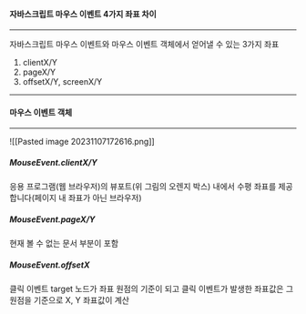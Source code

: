 #### 자바스크립트 마우스 이벤트 4가지 좌표 차이
---
자바스크립트 마우스 이벤트와 마우스 이벤트 객체에서 얻어낼 수 있는 3가지 좌표
1. clientX/Y 
2. pageX/Y
3. offsetX/Y, screenX/Y
---
#### 마우스 이벤트 객체
---
![[Pasted image 20231107172616.png]]

##### MouseEvent.clientX/Y
응용 프로그램(웹 브라우저)의 뷰포트(위 그림의 오렌지 박스) 내에서 수평 좌표를 제공합니다(페이지 내 좌표가 아닌 브라우저)
##### MouseEvent.pageX/Y
현재 볼 수 없는 문서 부분이 포함

##### MouseEvent.offsetX
클릭 이벤트 target 노드가 좌표 원점의 기준이 되고 클릭 이벤트가 발생한 좌표값은 그 원점을 기준으로 X, Y 좌표값이 계산